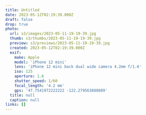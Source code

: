 ```yaml
---
title: Untitled
date: 2023-05-12T02:19:39.000Z
draft: false
drop: true
photo:
  url: s3/images/2023-05-11-19-19-39.jpg
  thumb: s3/thumbs/2023-05-11-19-19-39.jpg
  preview: s3/previews/2023-05-11-19-19-39.jpg
  created: 2023-05-12T02:19:39.000Z
  exif:
    make: Apple
    model: 'iPhone 12 mini'
    lens: 'iPhone 12 mini back dual wide camera 4.2mm f/1.6'
    iso: 125
    aperture: 1.6
    shutter_speed: 1/60
    focal_length: '4.2 mm'
    gps: '47.7541972222222 -122.279563888889'
  title: null
  caption: null
links: []
---
```

